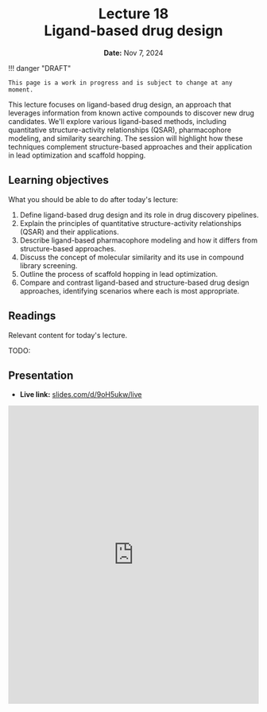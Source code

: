 <h1 align="center">
<b>Lecture 18</b><br>
Ligand-based drug design
</h1>
<p align="center">
<b>Date:</b> Nov 7, 2024
</p>

!!! danger "DRAFT"

    This page is a work in progress and is subject to change at any moment.

This lecture focuses on ligand-based drug design, an approach that leverages information from known active compounds to discover new drug candidates. We'll explore various ligand-based methods, including quantitative structure-activity relationships (QSAR), pharmacophore modeling, and similarity searching. The session will highlight how these techniques complement structure-based approaches and their application in lead optimization and scaffold hopping.

## Learning objectives

What you should be able to do after today's lecture:

1.  Define ligand-based drug design and its role in drug discovery pipelines.
2.  Explain the principles of quantitative structure-activity relationships (QSAR) and their applications.
3.  Describe ligand-based pharmacophore modeling and how it differs from structure-based approaches.
4.  Discuss the concept of molecular similarity and its use in compound library screening.
5.  Outline the process of scaffold hopping in lead optimization.
6.  Compare and contrast ligand-based and structure-based drug design approaches, identifying scenarios where each is most appropriate.

## Readings

Relevant content for today's lecture.

TODO:

## Presentation

<!-- -   **View:** [slides.com/aalexmmaldonado/biosc1540-l18](https://slides.com/aalexmmaldonado/biosc1540-l18) -->
-   **Live link:** [slides.com/d/9oH5ukw/live](https://slides.com/d/9oH5ukw/live)
<!-- -   **Download:** [biosc1540-l18.pdf](/lectures/18/biosc1540-l18.pdf) -->

<iframe src="https://slides.com/aalexmmaldonado/biosc1540-l18/embed?byline=hidden&share=hidden" width="100%" height="600" title="BIOSC 1540: Lecture 18" scrolling="no" frameborder="0" webkitallowfullscreen mozallowfullscreen allowfullscreen></iframe>

